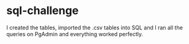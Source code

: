 # sql-challenge

I created the tables, imported the .csv tables into SQL and I ran all the queries on PgAdmin and everything worked perfectly.